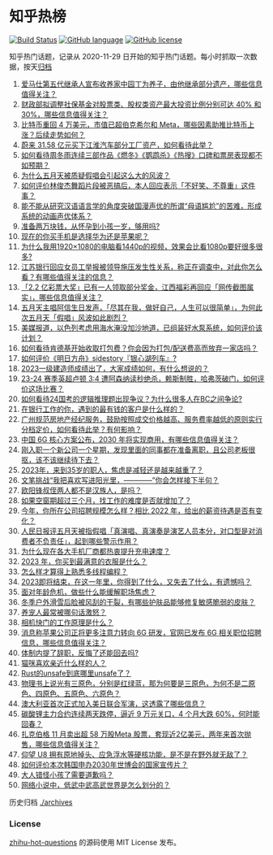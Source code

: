 # 知乎热榜
[![Build Status](https://github.com/ToWeLong/zhihu-hot-questions/workflows/CI/badge.svg)](https://github.com/ToWeLong/zhihu-hot-questions/actions)
[![GitHub language](https://img.shields.io/badge/language-golang-orange.svg)](https://golang.org/)
[![GitHub license](https://img.shields.io/github/license/ToWeLong/zhihu-hot-questions)](https://github.com/ToWeLong/zhihu-hot-questions/blob/main/LICENSE)

知乎热门话题，记录从 2020-11-29 日开始的知乎热门话题。每小时抓取一次数据，按天[归档](./archives)

<!-- BEGIN -->

1. [爱马仕第五代继承人宣布收养家中园丁为养子，由他继承部分遗产，哪些信息值得关注？](https://www.zhihu.com/question/633474895)
1. [财政部拟调整社保基金对股票类、股权类资产最大投资比例分别可达 40% 和 30%，哪些信息值得关注？](https://www.zhihu.com/question/633519262)
1. [比特币重回 4 万美元，市值已超伯克希尔和 Meta，哪些因素助推比特币上涨？后续走势如何？](https://www.zhihu.com/question/633458975)
1. [蔚来 31.58 亿元买下江淮汽车部分工厂资产，如何看待此举？](https://www.zhihu.com/question/633474920)
1. [如何看待周冬雨连续三部作品《燃冬》《鹦鹉杀》《热搜》口碑和票房表现都不如预期？](https://www.zhihu.com/question/633250143)
1. [为什么五月天被质疑假唱会引起这么大的风波？](https://www.zhihu.com/question/633315420)
1. [如何评价林俊杰舞蹈片段被恶搞后，本人回应表示「不好笑、不尊重」这件事？](https://www.zhihu.com/question/633356572)
1. [能不能从研究汉语语言学的角度突破国漫声优的所谓“母语尴尬”的苦难，形成系统的动画声优体系？](https://www.zhihu.com/question/632851556)
1. [准备两万块钱，从怀孕到小孩一岁，够用吗?](https://www.zhihu.com/question/632609145)
1. [现在的你买手机是选择华为还是苹果呢？](https://www.zhihu.com/question/630146846)
1. [为什么我用1920×1080的电脑看1440p的视频，效果会比看1080p要好很多很多?](https://www.zhihu.com/question/568660043)
1. [江苏银行回应女员工举报被领导施压发生性关系，称正在调查中，对此你怎么看？有哪些值得关注的信息？](https://www.zhihu.com/question/633367346)
1. [「2.2 亿彩票大奖」已有一人领取部分奖金，江西福彩再回应「网传截图属实」，哪些信息值得关注？](https://www.zhihu.com/question/633396056)
1. [五月天主唱阿信生日发声，「尽其在我，做好自己，人生可以很简单」，为何此次五月天「假唱」风波如此剧烈？](https://www.zhihu.com/question/633535477)
1. [美媒报道，以色列考虑用海水淹没加沙地道，已组装好水泵系统，如何评价该计划？](https://www.zhihu.com/question/633391682)
1. [如何看待肯德基开始收取打包费？你会因为打包/配送费高而放弃一家店吗？](https://www.zhihu.com/question/633217629)
1. [如何评价《明日方舟》sidestory『银心湖列车』?](https://www.zhihu.com/question/633478611)
1. [2023一级建造师成绩出了，大家成绩如何，有什么想说的？](https://www.zhihu.com/question/633373705)
1. [23-24 赛季英超卢顿 3:4 遭阿森纳读秒绝杀，赖斯制胜，哈弗茨破门，如何评价这场比赛？](https://www.zhihu.com/question/633493304)
1. [如何看待24国考的逻辑推理题出现争议？为什么很多人在BC之间争论?](https://www.zhihu.com/question/633127000)
1. [在银行工作的你，遇到的最有钱的客户是什么样的？](https://www.zhihu.com/question/381961227)
1. [广州规范房地产经纪服务，鼓励按照成交价格越高、服务费率越低的原则实行分档定价，如何看待此举？有何影响？](https://www.zhihu.com/question/633406702)
1. [中国 6G 核心方案公布，2030 年将实现商用，有哪些信息值得关注？](https://www.zhihu.com/question/633519736)
1. [刚入职一个新公司一个星期，发现里面的同事都在准备离职，且公司老板很抠，该不该继续待下去？](https://www.zhihu.com/question/632833571)
1. [2023年，来到35岁的职人，焦虑是减轻还是越来越重了？](https://www.zhihu.com/question/631330187)
1. [文笔挑战“我把喜欢写进阳光里，————”你会怎样接下半句？](https://www.zhihu.com/question/633407648)
1. [欧阳锋叔侄两人都不是汉族人，是吗？](https://www.zhihu.com/question/633359783)
1. [如果空窗期超过三个月，找工作的难度是否就增加了？](https://www.zhihu.com/question/632472638)
1. [今年，你所在公司招聘规模怎么样？相比 2022 年，给出的薪资待遇是否有变化？](https://www.zhihu.com/question/632472639)
1. [人民日报评五月天被指假唱「真演唱、真演奏是演艺人员本分，对口型是对消费者不负责任」，起到哪些警示作用？](https://www.zhihu.com/question/633426944)
1. [为什么现在各大手机厂商都热衷提升充电速度？](https://www.zhihu.com/question/633142704)
1. [2023 年，你买到最满意的衣服是什么？](https://www.zhihu.com/question/633210320)
1. [怎么样才算得上熟悉多线程编程？](https://www.zhihu.com/question/22375509)
1. [2023即将结束，在这一年里，你得到了什么，又失去了什么，有遗憾吗？](https://www.zhihu.com/question/633514130)
1. [面对年龄危机，做些什么能缓解职场焦虑？](https://www.zhihu.com/question/632472658)
1. [冬季户外滑雪后脸被风刮的干裂，有哪些护肤品能够修复敏感脆弱的皮肤？](https://www.zhihu.com/question/632473999)
1. [养宠人最常被哪句话激怒？](https://www.zhihu.com/question/631475352)
1. [相机快门的工作原理是什么？](https://www.zhihu.com/question/631285594)
1. [消息称苹果公司正将更多注意力转向 6G 研发，官网已发布 6G 相关职位招聘信息，哪些信息值得关注？](https://www.zhihu.com/question/633339943)
1. [体制内提了辞职，反悔了还能回去吗?](https://www.zhihu.com/question/628013314)
1. [猫咪喜欢亲近什么样的人？](https://www.zhihu.com/question/629895123)
1. [Rust的unsafe到底哪里unsafe了？](https://www.zhihu.com/question/624610111)
1. [物理书上说光有三原色，分别是红绿蓝，那为何要是三原色，为何不是二原色、四原色、五原色、六原色？](https://www.zhihu.com/question/633356441)
1. [澳大利亚首次正式加入美日联合军演，这透露了哪些信息？](https://www.zhihu.com/question/633409874)
1. [碳酸锂主力合约连续两天跌停，逼近 9 万元关口，4 个月大跌 60%，何时能回春？](https://www.zhihu.com/question/633385961)
1. [扎克伯格 11 月卖出超 58 万股Meta 股票，套现近2亿美元，两年来首次抛售，哪些信息值得关注？](https://www.zhihu.com/question/633339940)
1. [仰望 U8 拥有原地掉头、应急浮水等硬核功能，是不是在野外就无敌了？](https://www.zhihu.com/question/633385100)
1. [如何评价本次韩国申办2030年世博会的国家宣传片？](https://www.zhihu.com/question/632815746)
1. [大人错怪小孩了需要道歉吗？](https://www.zhihu.com/question/628261210)
1. [网络小说中，低武中武高武世界是怎么划分的？](https://www.zhihu.com/question/301244110)

<!-- END -->

历史归档 [./archives](./archives)


### License
[zhihu-hot-questions](https://github.com/towelong/zhihu-hot-questions) 的源码使用 MIT License 发布。